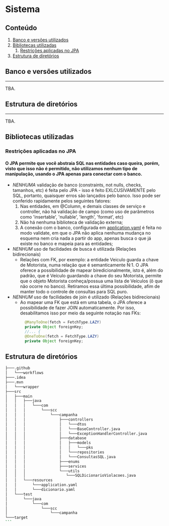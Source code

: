 # Sistema

## Conteúdo
1. [Banco e versões utilizados](#banco)
2. [Bibliotecas utilizadas](#libs)
   1.  [Restrições aplicadas no JPA](#jpa)
3. [Estrutura de diretórios](#dir)


## Banco e versões utilizados <a name="banco"></a>

---
TBA.

## Estrutura de diretórios <a name="libs"></a>

---
TBA.

## Bibliotecas utilizadas <a name="libs"></a>
### Restrições aplicadas no JPA <a name="jpa"></a>

#### O JPA permite que você abstraia SQL nas entidades caso queira, porém, visto que isso não é permitido, não utilizamos nenhum tipo de manipulação, usando o JPA apenas para conectar com o banco.
- *NENHUMA* validação de banco (constraints, not nulls, checks, tamanhos, etc) é feita pelo JPA - isso é feito EXLCUSIVAMENTE pelo SQL, portanto, quaisquer erros são lançados pelo banco. Isso pode ser conferido rapidamente pelos seguintes fatores:
  1. Nas entidades, em @Column, e demais classes de serviço e controller, não há validação de campo (como uso de parâmetros como 'insertable', 'nullable', 'length', 'format', etc)
  2. Não há nenhuma biblioteca de validação externa;
  3. A conexão com o banco, configurada em [application.yaml](src/main/resources/application.yaml) é feita no modo validate, em que o JPA não aplica nenhuma mudança no esquema nem cria nada a partir do app, apenas busca o que já existe no banco e mapeia para as entidades;
- *NENHUM* uso de facilidades de busca é utilizada (Relações bidirecionais)
  - Relações com FK, por exemplo: a entidade Veiculo guarda a chave de Motorista, numa relação que é semanticamente N:1. O JPA oferece a possibilidade de mapear biredicionalmente, isto é, além do padrão, que é Veículo guardando a chave do seu Motorista, permite que o objeto Motorista conheça/possua uma lista de Veículos (õ que não ocorre no banco). Retiramos essa última possibilidade, afim de manter todo o controle de consultas para SQL puro.
- *NENHUM* uso de facilidades de join é utilizado (Relações bidirecionais) 
  - Ao mapear uma FK que está em uma tabela, o JPA oferece a possibilidade de fazer JOIN automaticamente. Por isso, desabilitamos isso por meio da seguinte notação nas FKs:
    ```java
      @ManyToOne(fetch = FetchType.LAZY)
      private Object foreignKey;
      //... {
      @OneToOne(fetch = FetchType.LAZY)
      private Object foreignKey;
    ```
## Estrutura de diretórios <a name="dir"></a>
````bash
├───.github
│   └───workflows
├───.idea
├───.mvn
│   └───wrapper
├───src
│   ├───main
│   │   ├───java
│   │   │   └───com
│   │   │       └───scc
│   │   │           └───campanha
│   │   │               ├───controllers
│   │   │               │   └───dtos
│   │   │               │   └───BaseController.java
│   │   │               │   └───ExceptionHandlerController.java
│   │   │               ├───database
│   │   │               │   ├───models
│   │   │               │   │   └───pks
│   │   │               │   └───repositories
│   │   │               │   └───ConsultasSQL.java
│   │   │               ├───enums
│   │   │               ├───services
│   │   │               └───utils
│   │   │                  └───SQLDicionarioViolacoes.java
│   │   └───resources
│   │       └───application.yaml
│   │       └───dicionario.yaml
│   └───test
│       └───java
│           └───com
│               └───scc
│                   └───campanha
└───target
```